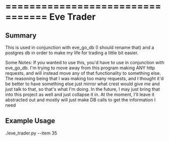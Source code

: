 =================================
Eve Trader
=================================


Summary
-------

This is used in conjunction with eve_go_db (I should rename that) and a postgres db in order to make my life for trading a little bit easier. 

Some Notes:
If you wanted to use this, you'd have to use in conjunction with eve_go_db. I'm trying to move away from this program making ANY http requests, and will instead move any of that functionality to something else. The reasoning being that I was making too many requests, and I thought it'd be better to have something else just mirror what crest would give me and just talk to that, so that's what I'm doing. In the future, I may just bring that into this project as well and just collapse it in. At the moment, I'll leave it abstracted out and mostly will just make DB calls to get the information I need  


Example Usage
------------
./eve_trader.py --item 35


